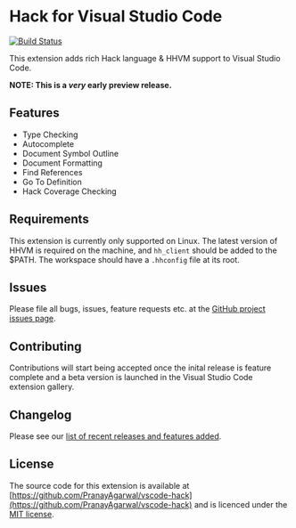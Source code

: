 # Hack for Visual Studio Code

[![Build Status](https://travis-ci.org/PranayAgarwal/vscode-hack.svg?branch=master)](https://travis-ci.org/PranayAgarwal/vscode-hack)

This extension adds rich Hack language & HHVM support to Visual Studio Code.

**NOTE: This is a *very* early preview release.**

## Features

* Type Checking
* Autocomplete
* Document Symbol Outline
* Document Formatting
* Find References
* Go To Definition
* Hack Coverage Checking 

## Requirements

This extension is currently only supported on Linux. The latest version of HHVM is required on the machine, and `hh_client` should be added to the $PATH. The workspace should have a `.hhconfig` file at its root.    

## Issues

Please file all bugs, issues, feature requests etc. at the [GitHub project issues page](https://github.com/PranayAgarwal/vscode-hack/issues).

## Contributing

Contributions will start being accepted once the inital release is feature complete and a beta version is launched in the Visual Studio Code extension gallery.

## Changelog

Please see our [list of recent releases and features added](https://github.com/PranayAgarwal/vscode-hack/releases). 

## License

The source code for this extension is available at [https://github.com/PranayAgarwal/vscode-hack](https://github.com/PranayAgarwal/vscode-hack) and is licenced under the [MIT license](LICENSE.md).
